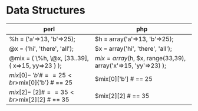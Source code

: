# Data Structures

perl                | php
--------------------|---------------------
%h = ('a'=\>13, 'b'=\>25);          | $h = array('a'=\>13, 'b'=\>25);
@x = ('hi', 'there', 'all');        | $x = array('hi', 'there', 'all');
@mix = ( \\%h, \\@x, [33..39], { x=\>15, yy=\>23 } );   | $mix = array($h, $x, range(33,39), array('x'=>15, 'yy'=>23) );
$mix[0]-\>{'b'}  \# == 25<br>$mix[0]{'b'}    \# == 25   | $mix[0]['b']  \# == 25
$mix[2]-\>[2]    \# == 35<br>$mix[2][2]      \# == 35   | $mix[2][2]    \# == 35